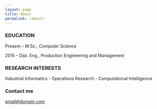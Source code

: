 ```yaml
---
layout: page
title: About
permalink: /about/
---
```




### EDUCATION
Present – M.Sc., Computer Science       <br />                                                  

2015 – Dipl. Eng., Production Engineering and Management

### RESEARCH INTERESTS
Industrial Informatics - Operations Research - Computational Intelligence


### Contact me

[email@domain.com](mailto:email@domain.com)
